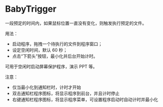 # BabyTrigger

一段预定的时间内，如果鼠标位置一直没有变化，则触发执行预定的文件。

用法：

- 启动程序，拖拽一个待执行的文件到程序窗口；
- 设定空闲时间，默认 60 秒；
- 点击“下箭头”按钮，最小化并后台开始计时。

可用于空闲时启动屏幕保护程序，演示 PPT 等。

注意：

- 仅当最小化到通知栏时，计时才开始
- 双击通知栏程序图标，将显示程序到前台，并且计时停止
- 右键通知栏程序图标，将显示程序菜单，可设置程序启动时自动计时并最小化
